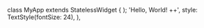 
class MyApp extends StatelessWidget {
    );
            'Hello, World! ++',
            style: TextStyle(fontSize: 24),
          ),

